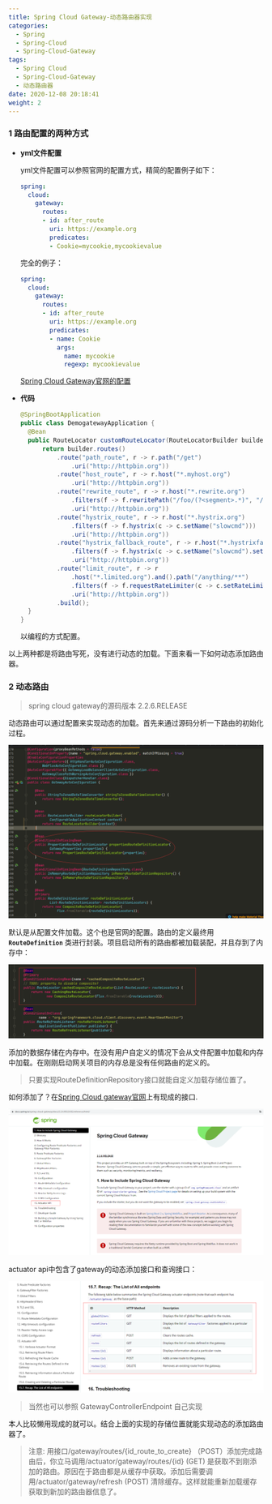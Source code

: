 ```yaml
---
title: Spring Cloud Gateway-动态路由器实现
categories:
  - Spring
  - Spring-Cloud
  - Spring-Cloud-Gateway
tags:
  - Spring Cloud
  - Spring-Cloud-Gateway
  - 动态路由器
date: 2020-12-08 20:18:41
weight: 2
---
```


### 1 路由配置的两种方式

- **yml文件配置**

  yml文件配置可以参照官网的配置方式，精简的配置例子如下：

  ```yaml
  spring:
    cloud:
      gateway:
        routes:
        - id: after_route
          uri: https://example.org
          predicates:
          - Cookie=mycookie,mycookievalue
  ```

  完全的例子：

  ```yaml
  spring:
    cloud:
      gateway:
        routes:
        - id: after_route
          uri: https://example.org
          predicates:
          - name: Cookie
            args:
              name: mycookie
              regexp: mycookievalue
  ```

  [Spring Cloud Gateway官网的配置](https://docs.spring.io/spring-cloud-gateway/docs/2.2.5.RELEASE/reference/html/#configuring-route-predicate-factories-and-gateway-filter-factories)

- **代码**

  ```java
  @SpringBootApplication
  public class DemogatewayApplication {
  	@Bean
  	public RouteLocator customRouteLocator(RouteLocatorBuilder builder) {
  		return builder.routes()
  			.route("path_route", r -> r.path("/get")
  				.uri("http://httpbin.org"))
  			.route("host_route", r -> r.host("*.myhost.org")
  				.uri("http://httpbin.org"))
  			.route("rewrite_route", r -> r.host("*.rewrite.org")
  				.filters(f -> f.rewritePath("/foo/(?<segment>.*)", "/${segment}"))
  				.uri("http://httpbin.org"))
  			.route("hystrix_route", r -> r.host("*.hystrix.org")
  				.filters(f -> f.hystrix(c -> c.setName("slowcmd")))
  				.uri("http://httpbin.org"))
  			.route("hystrix_fallback_route", r -> r.host("*.hystrixfallback.org")
  				.filters(f -> f.hystrix(c -> c.setName("slowcmd").setFallbackUri("forward:/hystrixfallback")))
  				.uri("http://httpbin.org"))
  			.route("limit_route", r -> r
  				.host("*.limited.org").and().path("/anything/**")
  				.filters(f -> f.requestRateLimiter(c -> c.setRateLimiter(redisRateLimiter())))
  				.uri("http://httpbin.org"))
  			.build();
  	}
  }
  ```

  以编程的方式配置。

以上两种都是将路由写死，没有进行动态的加载。下面来看一下如何动态添加路由器。

### 2 动态路由

> spring cloud gateway的源码版本 2.2.6.RELEASE

动态路由可以通过配置来实现动态的加载。首先来通过源码分析一下路由的初始化过程。

![](https://github.com/mxsm/document/blob/master/image/Spring/SpringCloud/SpringCloudGateway/springcloud%E8%B7%AF%E7%94%B1%E5%8A%A0%E8%BD%BD%E5%99%A8%E6%BA%90%E7%A0%81.png?raw=true)

默认是从配置文件加载。这个也是官网的配置。路由的定义最终用 **`RouteDefinition`** 类进行封装。项目启动所有的路由都被加载装配，并且存到了内存中：

<a data-fancybox="gallery" href="https://github.com/mxsm/document/blob/master/image/Spring/SpringCloud/SpringCloudGateway/%E8%B7%AF%E7%94%B1%E5%8A%A0%E8%BD%BD%E5%88%B0%E5%86%85%E5%AD%98.png?raw=true"><img src="https://github.com/mxsm/document/blob/master/image/Spring/SpringCloud/SpringCloudGateway/%E8%B7%AF%E7%94%B1%E5%8A%A0%E8%BD%BD%E5%88%B0%E5%86%85%E5%AD%98.png?raw=true"></a>

添加的数据存储在内存中。在没有用户自定义的情况下会从文件配置中加载和内存中加载。在刚刚启动网关项目的内存总是没有任何路由的定义的。

> 只要实现RouteDefinitionRepository接口就能自定义加载存储位置了。

如何添加了？在[Spring Cloud gateway官网](https://docs.spring.io/spring-cloud-gateway/docs/2.2.6.RELEASE/reference/html/)上有现成的接口.

![](https://github.com/mxsm/document/blob/master/image/Spring/SpringCloud/SpringCloudGateway/gateway%E8%87%AA%E5%AE%9A%E4%B9%89%E6%8E%A5%E5%8F%A3.png?raw=true)

actuator api中包含了gateway的动态添加接口和查询接口：

![](https://github.com/mxsm/document/blob/master/image/Spring/SpringCloud/SpringCloudGateway/%E6%8E%A5%E5%8F%A3.png?raw=true)

> 当然也可以参照 GatewayControllerEndpoint 自己实现

本人比较懒用现成的就可以。结合上面的实现的存储位置就能实现动态的添加路由器了。

> 注意: 用接口/gateway/routes/{id_route_to_create} （POST）添加完成路由后，你立马调用/actuator/gateway/routes/{id} (GET) 是获取不到刚添加的路由。原因在于路由都是从缓存中获取。添加后需要调用/actuator/gateway/refresh (POST) 清除缓存。这样就能重新加载缓存获取到新加的路由器信息了。

